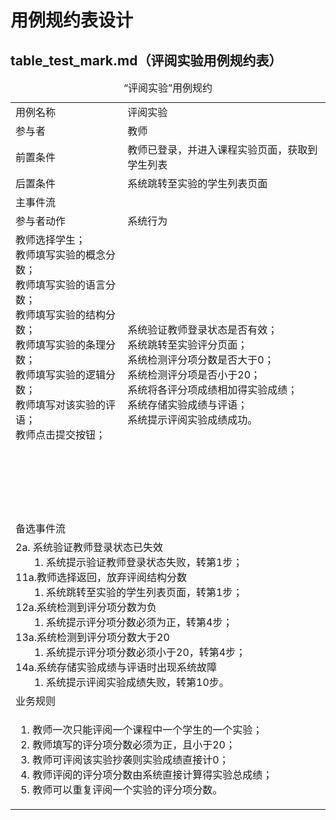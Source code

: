 # 用例规约表设计

## table_test_mark.md（评阅实验用例规约表）

<table>
    <caption>“评阅实验”用例规约</caption>
    <tr>
        <td>用例名称</td>
        <td>评阅实验</td>
    </tr>
    <tr>
        <td>参与者</td>
        <td>教师</td>
    </tr>
    <tr>
        <td>前置条件</td>
        <td>教师已登录，并进入课程实验页面，获取到学生列表</td>
    </tr>
    <tr>
        <td>后置条件</td>
        <td>系统跳转至实验的学生列表页面</td>
    </tr>
    <tr>
        <td colspan="2">主事件流</td>
    </tr>
    <tr>
        <td>参与者动作</td>
        <td>系统行为</td>
    </tr>
    <tr>
        <td>
             教师选择学生；<br>
             教师填写实验的概念分数；<br>
             教师填写实验的语言分数；<br>
             教师填写实验的结构分数；<br>
             教师填写实验的条理分数；<br>
             教师填写实验的逻辑分数；<br>
             教师填写对该实验的评语；<br>
             教师点击提交按钮；<br><br><br><br><br><br><br>
        </td>
        <td>
             系统验证教师登录状态是否有效；<br>
             系统跳转至实验评分页面；<br>
             系统检测评分项分数是否大于0；<br>
             系统检测评分项是否小于20；<br>
             系统将各评分项成绩相加得实验成绩；<br>
             系统存储实验成绩与评语；<br>
             系统提示评阅实验成绩成功。
        </td>
    </tr>
    <tr>
        <td colspan="2">备选事件流</td>
    </tr>
    <tr>
        <td colspan="2">
            2a. 系统验证教师登录状态已失效<br>
                &nbsp&nbsp&nbsp&nbsp&nbsp&nbsp
                1. 系统提示验证教师登录状态失败，转第1步；<br>
            11a.教师选择返回，放弃评阅结构分数<br>
                &nbsp&nbsp&nbsp&nbsp&nbsp&nbsp
                1. 系统跳转至实验的学生列表页面，转第1步；<br>
            12a.系统检测到评分项分数为负<br>
                &nbsp&nbsp&nbsp&nbsp&nbsp&nbsp
                1. 系统提示评分项分数必须为正，转第4步；<br>
            13a.系统检测到评分项分数大于20<br>
                &nbsp&nbsp&nbsp&nbsp&nbsp&nbsp
                1. 系统提示评分项分数必须小于20，转第4步；<br>
            14a.系统存储实验成绩与评语时出现系统故障<br>
                &nbsp&nbsp&nbsp&nbsp&nbsp&nbsp
                1. 系统提示评阅实验成绩失败，转第10步。
        </td>
    </tr>
    <tr>
        <td colspan="2">业务规则</td>
    </tr>
    <tr>
        <td colspan="2">
            <ol>
                <li>教师一次只能评阅一个课程中一个学生的一个实验；</li>
                <li>教师填写的评分项分数必须为正，且小于20；</li>
                <li>教师可评阅该实验抄袭则实验成绩直接计0；</li>
                <li>教师评阅的评分项分数由系统直接计算得实验总成绩；</li>
                <li>教师可以重复评阅一个实验的评分项分数。</li>
            </ol>
        </td>
    </tr>
</table>